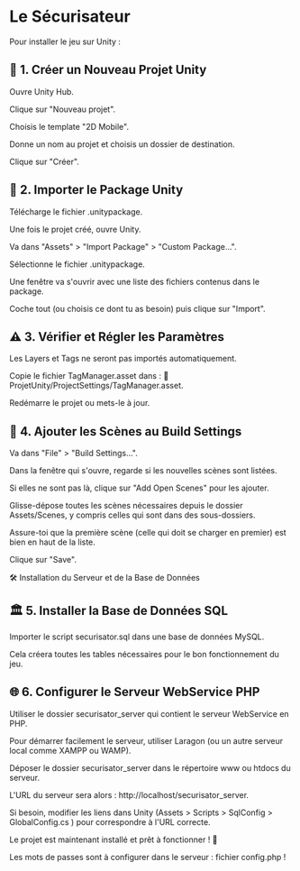 # Le Sécurisateur

Pour installer le jeu sur Unity :

## 🧐 1. Créer un Nouveau Projet Unity

Ouvre Unity Hub.

Clique sur "Nouveau projet".

Choisis le template "2D Mobile".

Donne un nom au projet et choisis un dossier de destination.

Clique sur "Créer".

## 💽 2. Importer le Package Unity

Télécharge le fichier .unitypackage.

Une fois le projet créé, ouvre Unity.

Va dans "Assets" > "Import Package" > "Custom Package...".

Sélectionne le fichier .unitypackage.

Une fenêtre va s'ouvrir avec une liste des fichiers contenus dans le package.

Coche tout (ou choisis ce dont tu as besoin) puis clique sur "Import".

## ⚠ 3. Vérifier et Régler les Paramètres

Les Layers et Tags ne seront pas importés automatiquement.

Copie le fichier TagManager.asset dans :
📂 ProjetUnity/ProjectSettings/TagManager.asset.

Redémarre le projet ou mets-le à jour.

## 🌟 4. Ajouter les Scènes au Build Settings

Va dans "File" > "Build Settings...".

Dans la fenêtre qui s'ouvre, regarde si les nouvelles scènes sont listées.

Si elles ne sont pas là, clique sur "Add Open Scenes" pour les ajouter.

Glisse-dépose toutes les scènes nécessaires depuis le dossier Assets/Scenes, y compris celles qui sont dans des sous-dossiers.

Assure-toi que la première scène (celle qui doit se charger en premier) est bien en haut de la liste.

Clique sur "Save".

🛠 Installation du Serveur et de la Base de Données

## 🏛️ 5. Installer la Base de Données SQL

Importer le script securisator.sql dans une base de données MySQL.

Cela créera toutes les tables nécessaires pour le bon fonctionnement du jeu.

## 🌐 6. Configurer le Serveur WebService PHP

Utiliser le dossier securisator_server qui contient le serveur WebService en PHP.

Pour démarrer facilement le serveur, utiliser Laragon (ou un autre serveur local comme XAMPP ou WAMP).

Déposer le dossier securisator_server dans le répertoire www ou htdocs du serveur.

L'URL du serveur sera alors :
http://localhost/securisator_server.

Si besoin, modifier les liens dans Unity (Assets > Scripts > SqlConfig > GlobalConfig.cs ) pour correspondre à l'URL correcte.

Le projet est maintenant installé et prêt à fonctionner ! 🚀

Les mots de passes sont à configurer dans le serveur : fichier config.php !
